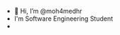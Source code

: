 - 👋 Hi, I’m @moh4medhr
- I'm Software Engineering Student
- <!---
- 👀 I’m interested in ... learning more and more about this field.
- 🌱 I’m currently learning ... OOP, Algorithms and Data Structure
- 💞️ I’m looking to collaborate on ... Any project can give me experience
- 📫 How to reach me? ...


moh4medhr/moh4medhr is a ✨ special ✨ repository because its `README.md` (this file) appears on your GitHub profile.
You can click the Preview link to take a look at your changes.
--->
